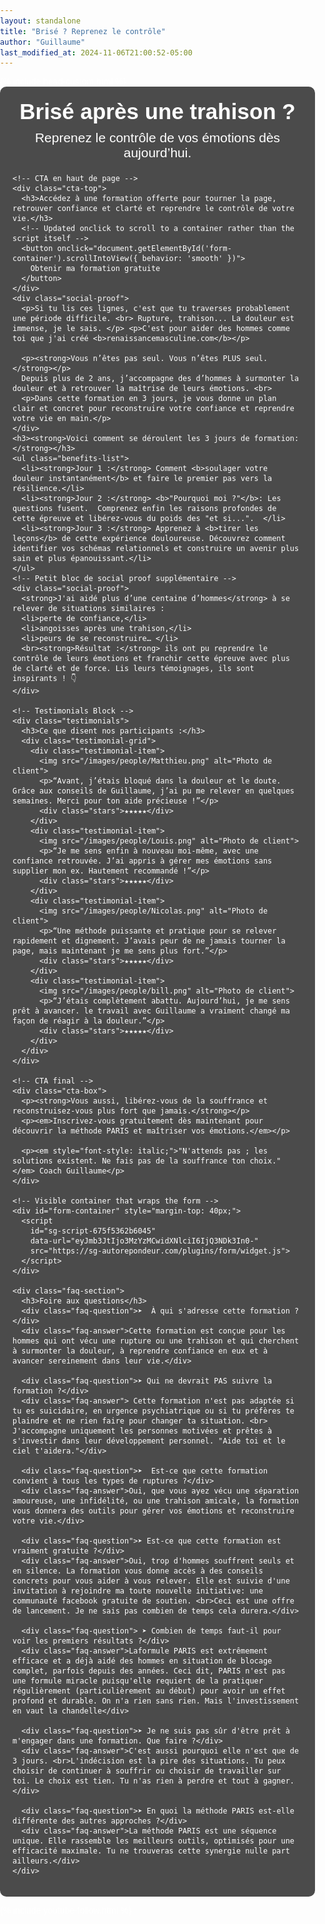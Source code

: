 ```yaml
---
layout: standalone
title: "Brisé ? Reprenez le contrôle"
author: "Guillaume"
last_modified_at: 2024-11-06T21:00:52-05:00
---
```


<head>
  <meta charset="UTF-8">
  <meta name="viewport" content="width=device-width, initial-scale=1.0">
  <title>{{ page.title }}</title>
  <style>
    body {
      margin: 0;
      padding: 0;
      font-family: Arial, sans-serif;
      background: url('/images/Brise-tes-chaines_edited.jpg') no-repeat center center fixed;
      background-size: cover;
      color: #fff;
    }
    .content-container {
      position: relative;
      max-width: 800px;
      margin: 0 auto;
      padding: 20px;
      background-color: rgba(0, 0, 0, 0.7);
      border-radius: 10px;
    }
    .title-background {
      text-align: center;
      margin-bottom: 20px;
    }
    .title-background h1 {
      font-size: 2.5em;
      font-weight: bold;
      margin: 0 0 10px 0;
    }
    .title-background h2 {
      font-size: 1.5em;
      margin: 0;
      font-weight: normal;
    }
    /* CTA haut de page */
    .cta-top {
      text-align: center;
      margin: 25px 0;
      padding: 20px;
      background-color: rgba(255, 255, 255, 0.9);
      color: #000;
      border-radius: 10px;
    }
    .cta-top h3 {
      margin-top: 0;
      font-size: 1.2em;
    }
    .cta-top button {
      font-size: 1.2em;
      color: #fff;
      background-color: #d9534f;
      border: none;
      border-radius: 5px;
      padding: 10px 20px;
      cursor: pointer;
      margin-top: 10px;
    }
    .cta-top button:hover {
      background-color: #c9302c;
    }

    .benefits-intro {
      margin-top: 20px;
      font-size: 1.1em;
      line-height: 1.4em;
    }

    .benefits-list {
      padding: 15px;
      margin: 20px 0;
      background-color: rgba(200, 240, 200, 0.9);
      border-radius: 10px;
      color: #000;
      font-size: 1.1em;
    }
    .benefits-list li {
      margin-bottom: 10px;
      list-style: none;
    }
    .benefits-list li:before {
      content: "✔";
      color: green;
      margin-right: 10px;
    }

    /* Social Proof / Intro */
    .social-proof {
      background-color: rgba(255, 255, 255, 0.9);
      color: #000;
      margin: 20px 0;
      padding: 20px;
      border-radius: 10px;
      font-size: 1.1em;
      line-height: 1.4em;
    }

    /* Testimonials Block */
    .testimonials {
      margin: 30px 0;
      text-align: center;
    }
    .testimonials h3 {
      margin-bottom: 20px;
    }

    .testimonial-grid {
      display: grid;
      grid-template-columns: repeat(2, 1fr);
      grid-template-rows: repeat(2, auto);
      grid-gap: 20px;
      justify-items: center;
      margin: 0 auto;
      max-width: 600px;
    }
    .testimonial-item {
      background-color: rgba(255, 255, 255, 0.9);
      padding: 10px;
      border-radius: 10px;
      color: #000;
      box-shadow: 0 4px 6px rgba(0, 0, 0, 0.1);
      width: 100%;
      box-sizing: border-box;
      text-align: center;
    }
    .testimonial-item img {
      width: 60px;
      height: 60px;
      border-radius: 50%;
      margin-bottom: 10px;
    }
    .testimonial-item p {
      font-size: 0.95em;
      margin-bottom: 10px;
      line-height: 1.3em;
    }
    .stars {
      color: #f1c40f;
      font-size: 1.2em;
    }

    .cta-box {
      text-align: center;
      margin: 30px 0;
      padding: 20px;
      color: #000;
      background-color: rgba(200, 240, 200, 0.9);
      border-radius: 10px;
    }
    .cta-box button {
      font-size: 1.2em;
      color: #fff;
      background-color: #d9534f;
      border: none;
      border-radius: 5px;
      padding: 10px 20px;
      cursor: pointer;
    }
    .cta-box button:hover {
      background-color: #c9302c;
    }
    iframe {
      display: block;
      margin: 20px auto;
      border-radius: 10px;
    }
    /* Styles for the FAQ section */
    .faq-section {
      margin-top: 40px; /* Space from the form */
      background-color: rgba(255, 255, 255, 0.9);
      color: #000;
      padding: 20px;
      border-radius: 10px;
    }
    .faq-question {
      cursor: pointer;
      margin-bottom: 10px;
      border-bottom: 1px solid #ddd; /* Subtle separator */
      padding-bottom: 5px;
      font-weight: bold;
    }
    .faq-answer {
      display: none; /* Initially hide the answers */
      margin-left: 20px; /* Indentation for answers */
      margin-bottom: 15px;
    }
  </style>
  {% include head-custom.html %}
</head>

<body>
  <div class="content-container">
    <div class="title-background">
      <!-- Nouveau titre plus précis -->
      <h1>Brisé après une trahison ?</h1>
      <h2>Reprenez le contrôle de vos émotions dès aujourd’hui.</h2>
    </div>

    <!-- CTA en haut de page -->
    <div class="cta-top">
      <h3>Accédez à une formation offerte pour tourner la page, retrouver confiance et clarté et reprendre le contrôle de votre vie.</h3>
      <!-- Updated onclick to scroll to a container rather than the script itself -->
      <button onclick="document.getElementById('form-container').scrollIntoView({ behavior: 'smooth' })">
        Obtenir ma formation gratuite
      </button>
    </div>
    <div class="social-proof">
      <p>Si tu lis ces lignes, c'est que tu traverses probablement une période difficile. <br> Rupture, trahison... La douleur est immense, je le sais. </p> <p>C'est pour aider des hommes comme toi que j'ai créé <b>renaissancemasculine.com</b></p>
      
      <p><strong>Vous n’êtes pas seul. Vous n’êtes PLUS seul. </strong></p>
      Depuis plus de 2 ans, j’accompagne des d’hommes à surmonter la douleur et à retrouver la maîtrise de leurs émotions. <br>
      <p>Dans cette formation en 3 jours, je vous donne un plan clair et concret pour reconstruire votre confiance et reprendre votre vie en main.</p>
    </div>
    <h3><strong>Voici comment se déroulent les 3 jours de formation:</strong></h3>
    <ul class="benefits-list">
      <li><strong>Jour 1 :</strong> Comment <b>soulager votre douleur instantanément</b> et faire le premier pas vers la résilience.</li>
      <li><strong>Jour 2 :</strong> <b>"Pourquoi moi ?"</b>: Les questions fusent.  Comprenez enfin les raisons profondes de cette épreuve et libérez-vous du poids des "et si...".  </li>
      <li><strong>Jour 3 :</strong> Apprenez à <b>tirer les leçons</b> de cette expérience douloureuse. Découvrez comment identifier vos schémas relationnels et construire un avenir plus sain et plus épanouissant.</li>
    </ul>
    <!-- Petit bloc de social proof supplémentaire -->
    <div class="social-proof">
      <strong>J'ai aidé plus d’une centaine d’hommes</strong> à se relever de situations similaires : 
      <li>perte de confiance,</li>
      <li>angoisses après une trahison,</li>
      <li>peurs de se reconstruire… </li>
      <br><strong>Résultat :</strong> ils ont pu reprendre le contrôle de leurs émotions et franchir cette épreuve avec plus de clarté et de force. Lis leurs témoignages, ils sont inspirants ! 👇
    </div>

    <!-- Testimonials Block -->
    <div class="testimonials">
      <h3>Ce que disent nos participants :</h3>
      <div class="testimonial-grid">
        <div class="testimonial-item">
          <img src="/images/people/Matthieu.png" alt="Photo de client">
          <p>“Avant, j’étais bloqué dans la douleur et le doute. Grâce aux conseils de Guillaume, j’ai pu me relever en quelques semaines. Merci pour ton aide précieuse !”</p>
          <div class="stars">★★★★★</div>
        </div>
        <div class="testimonial-item">
          <img src="/images/people/Louis.png" alt="Photo de client">
          <p>“Je me sens enfin à nouveau moi-même, avec une confiance retrouvée. J’ai appris à gérer mes émotions sans supplier mon ex. Hautement recommandé !”</p>
          <div class="stars">★★★★★</div>
        </div>
        <div class="testimonial-item">
          <img src="/images/people/Nicolas.png" alt="Photo de client">
          <p>“Une méthode puissante et pratique pour se relever rapidement et dignement. J’avais peur de ne jamais tourner la page, mais maintenant je me sens plus fort.”</p>
          <div class="stars">★★★★★</div>
        </div>
        <div class="testimonial-item">
          <img src="/images/people/bill.png" alt="Photo de client">
          <p>“J’étais complètement abattu. Aujourd’hui, je me sens prêt à avancer. le travail avec Guillaume a vraiment changé ma façon de réagir à la douleur.”</p>
          <div class="stars">★★★★★</div>
        </div>
      </div>
    </div>

    <!-- CTA final -->
    <div class="cta-box">
      <p><strong>Vous aussi, libérez-vous de la souffrance et reconstruisez-vous plus fort que jamais.</strong></p>
      <p><em>Inscrivez-vous gratuitement dès maintenant pour découvrir la méthode PARIS et maîtriser vos émotions.</em></p>

      <p><em style="font-style: italic;">"N'attends pas ; les solutions existent. Ne fais pas de la souffrance ton choix."</em> Coach Guillaume</p>
    </div>

    <!-- Visible container that wraps the form -->
    <div id="form-container" style="margin-top: 40px;">
      <script
        id="sg-script-675f5362b6045"
        data-url="eyJmb3JtIjo3MzYzMCwidXNlciI6IjQ3NDk3In0-"
        src="https://sg-autorepondeur.com/plugins/form/widget.js">
      </script>
    </div>
    
    <div class="faq-section">
      <h3>Foire aux questions</h3>
      <div class="faq-question">➤  À qui s'adresse cette formation ?</div>
      <div class="faq-answer">Cette formation est conçue pour les hommes qui ont vécu une rupture ou une trahison et qui cherchent à surmonter la douleur, à reprendre confiance en eux et à avancer sereinement dans leur vie.</div>

      <div class="faq-question">➤ Qui ne devrait PAS suivre la formation ?</div>
      <div class="faq-answer"> Cette formation n'est pas adaptée si tu es suicidaire, en urgence psychiatrique ou si tu préfères te plaindre et ne rien faire pour changer ta situation. <br> J'accompagne uniquement les personnes motivées et prêtes à s'investir dans leur développement personnel. "Aide toi et le ciel t'aidera."</div>

      <div class="faq-question">➤  Est-ce que cette formation convient à tous les types de ruptures ?</div>
      <div class="faq-answer">Oui, que vous ayez vécu une séparation amoureuse, une infidélité, ou une trahison amicale, la formation vous donnera des outils pour gérer vos émotions et reconstruire votre vie.</div>

      <div class="faq-question">➤ Est-ce que cette formation est vraiment gratuite ?</div>
      <div class="faq-answer">Oui, trop d'hommes souffrent seuls et en silence. La formation vous donne accès à des conseils concrets pour vous aider à vous relever. Elle est suivie d'une invitation à rejoindre ma toute nouvelle initiative: une communauté facebook gratuite de soutien. <br>Ceci est une offre de lancement. Je ne sais pas combien de temps cela durera.</div>

      <div class="faq-question"> ➤ Combien de temps faut-il pour voir les premiers résultats ?</div>
      <div class="faq-answer">Laformule PARIS est extrêmement efficace et a déjà aidé des hommes en situation de blocage complet, parfois depuis des années. Ceci dit, PARIS n'est pas une formule miracle puisqu'elle requiert de la pratiquer régulièrement (particulièrement au début) pour avoir un effet profond et durable. On n'a rien sans rien. Mais l'investissement en vaut la chandelle</div>

      <div class="faq-question">➤ Je ne suis pas sûr d'être prêt à m'engager dans une formation. Que faire ?</div>
      <div class="faq-answer">C'est aussi pourquoi elle n'est que de 3 jours. <br>L'indécision est la pire des situations. Tu peux choisir de continuer à souffrir ou choisir de travailler sur toi. Le choix est tien. Tu n'as rien à perdre et tout à gagner.</div>

      <div class="faq-question">➤ En quoi la méthode PARIS est-elle différente des autres approches ?</div>
      <div class="faq-answer">La méthode PARIS est une séquence unique. Elle rassemble les meilleurs outils, optimisés pour une efficacité maximale. Tu ne trouveras cette synergie nulle part ailleurs.</div>
    </div>
  </div>

  <script>
    // JavaScript to toggle FAQ answers
    const questions = document.querySelectorAll('.faq-question');

    questions.forEach(question => {
      question.addEventListener('click', () => {
        const answer = question.nextElementSibling;
        answer.style.display = answer.style.display === 'block' ? 'none' : 'block';
      });
    });
  </script>

  {% include youtube-follow.html %}
  
</body>

